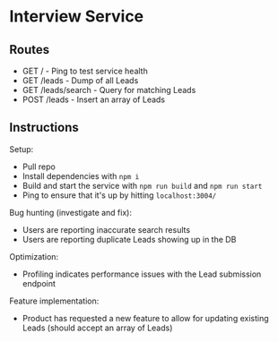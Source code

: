 # Interview Service

## Routes

- GET / - Ping to test service health
- GET /leads - Dump of all Leads
- GET /leads/search - Query for matching Leads
- POST /leads - Insert an array of Leads

## Instructions

Setup:
- Pull repo
- Install dependencies with `npm i`
- Build and start the service with `npm run build` and `npm run start`
- Ping to ensure that it's up by hitting `localhost:3004/`

Bug hunting (investigate and fix):
- Users are reporting inaccurate search results
- Users are reporting duplicate Leads showing up in the DB

Optimization:
- Profiling indicates performance issues with the Lead submission endpoint

Feature implementation:
- Product has requested a new feature to allow for updating existing Leads (should accept an array of Leads)
